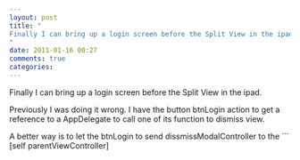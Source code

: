 ```yaml
---
layout: post
title: "
Finally I can bring up a login screen before the Split View in the ipad.
"
date: 2011-01-16 00:27
comments: true
categories: 
---
```


Finally I can bring up a login screen before the Split View in the ipad.


Previously I was doing it wrong. I have the button btnLogin action to get a reference to a AppDelegate to call one of its function to dismiss view.


A better way is to let the btnLogin to send dissmissModalController to the ```
[self parentViewController]
```

